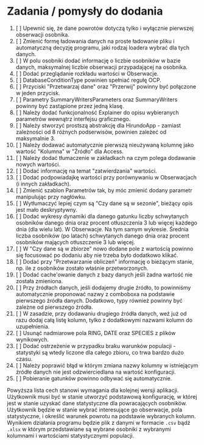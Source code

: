 # Zadania / pomysły do dodania

1.  [ ] Upewnić się, że dane powrotów dotyczą tylko i wyłącznie pierwszej obserwacji osobnika.
2.  [ ] Zmienić formę ładowania danych na proste ładowanie pliku i automatyczną decyzję programu, jaki rodzaj loadera wybrać dla tych danych.
3.  [ ] W polu osobniki dodać informację o liczbie osobników w bazie danych, maksymalnej liczbie obserwacji przypadającej na osobnika.
4.  [ ] Dodać przeglądanie rozkładu wartości w Obserwacje.
5.  [ ] DatabaseConditionType powinien spełniać regułę OCP.
6.  [ ] Przyciski "Przetwarzaj dane" oraz "Przerwij" powinny być połączone w jeden przycisk.
7.  [ ] Parametry SummaryWritersParameters oraz SummaryWriters powinny być zastąpione przez jedną klasę.
8.  [ ] Należy dodać funkcjonalność Explainer do opisu wybieranych parametrów wewnątrz interfejsu graficznego.
9.  [ ] Należy stworzyć prostszą abstrakcję dla HirundoApp - zamiast zależności od 8 różnych podserwisów, powinien zależeć od maksymalnie 3.
10. [ ] Należy dodawać automatycznie pierwszą nieużywaną kolumnę jako wartość "Kolumna" w "Źródło" dla Access.
11. [ ] Należy dodać tłumaczenie w zakładkach na czym polega dodawanie nowych wartości.
12. [ ] Dodać informację na temat "zatwierdzania" wartości.
13. [ ] Dodać podpowiadajkę wartości przy porównywaniu w Obserwacjach (i innych zakładkach).
14. [ ] Zmienić szablon Parametrów tak, by móc zmienić dodany parametr manipulując przy nagłówku.
15. [ ] Wytłumaczyć lepiej czym są "Czy dane są w sezonie", bieżący opis jest mało deskryptywny.
16. [ ] Dodać wykresy dynamiki dla danego gatunku liczby schwytanych osobników danego dnia oraz procent otłuszczenia 3 lub więcej każdego dnia (dla wielu lat). W Obserwacje. Na tym samym wykresie. Średnia liczba osobników (po latach) schwytanych danego dnia oraz procent osobników mających otłuszczenie 3 lub więcej.
17. [ ] W "Czy dane są w zbiorze" nowo dodane pole z wartością powinno się focusować po dodaniu aby nie trzeba było dodatkowo klikać.
18. [ ] Dodać przy "Przetwarzanie obliczeń" informację o bieżącym stanie, np. ile z osobników zostało właśnie przetworzonych.
19. [ ] Dodać cache'owanie danych z bazy danych jeśli żadna wartość nie została zmieniona.
20. [ ] Przy źródłach danych, jeśli dodajemy drugie źródło, to powinniśmy automatycznie proponować nazwy z comboboxa na podstawie pierwszego źródła danych. Dodatkowo, typy również powinny być zależne od pierwszego źródła.
21. [ ] W zasadzie, przy dodawaniu drugiego źródła danych, weź już od razu dodaj całą listę kolumn, tylko z dodatkowymi nazwami kolumn do uzupełnienia.
22. [ ] Usunąć nadmiarowe pola RING, DATE oraz SPECIES z plików wynikowych.
23. [ ] Dodać ostrzeżenie w przypadku braku warunków populacji - statystyki są wtedy liczone dla całego zbioru, co trwa bardzo dużo czasu.
24. [ ] Należy poprawić błąd w którym zmiana nazwy kolumny w istniejącym źródłe danych nie jest odzwierciedlana na wartość konfiguracji.
25. [ ] Pobieranie gatunków powinno odbywać się automatycznie.

Powyższa lista cech stanowi wymagania dla kolejnej wersji aplikacji. Użytkownik musi być w stanie utworzyć podstawową konfigurację, w której jest w stanie uzyskać dane statystyczne dla powracających osobników. Użytkownik będzie w stanie wybrać interesujące go obserwacje, pola statystyczne, i określić warunek powrotu na podstawie wybranych kolumn. Wynikiem działania programu będzie plik z danymi w formacie `.csv` bądź `.xlsx` w którym przedstawiane są wybrane osobniki z wybranymi kolumnami i wartościami statystycznymi populacji.
